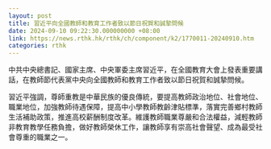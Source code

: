 ```yaml
---
layout: post
title: 習近平向全國教師和教育工作者致以節日祝賀和誠摯問候
date: 2024-09-10 09:22:30.000000000 +08:00
link: https://news.rthk.hk/rthk/ch/component/k2/1770011-20240910.htm
categories: rthk
---
```


中共中央總書記、國家主席、中央軍委主席習近平，在全國教育大會上發表重要講話，在教師節代表黨中央向全國教師和教育工作者致以節日祝賀和誠摯問候。

習近平強調，尊師重教是中華民族的優良傳統，要提高教師政治地位、社會地位、職業地位，加強教師待遇保障，提高中小學教師教齡津貼標準，落實完善鄉村教師生活補助政策，推進高校薪酬制度改革。維護教師職業尊嚴和合法權益，減輕教師非教育教學任務負擔，做好教師榮休工作，讓教師享有崇高社會聲望、成為最受社會尊重的職業之一。
